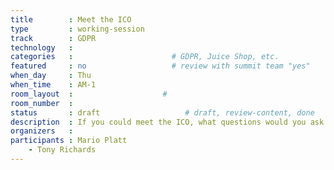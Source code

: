 ```yaml
---
title        : Meet the ICO
type         : working-session
track        : GDPR
technology   :
categories   :                      # GDPR, Juice Shop, etc.
featured     : no                   # review with summit team "yes"
when_day     : Thu
when_time    : AM-1
room_layout  :                    #
room_number  :
status       : draft                   # draft, review-content, done
description  : If you could meet the ICO, what questions would you ask
organizers   :
participants : Mario Platt
    - Tony Richards
---
```


<!--(add intro)

## WHY

(...)

## What

(...)

## Outcomes

(...)

## References

(...)-->
